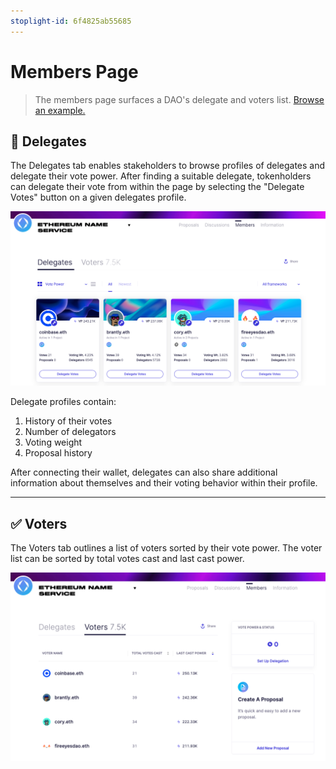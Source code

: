 ```yaml
---
stoplight-id: 6f4825ab55685
---
```


# Members Page

> The members page surfaces a DAO's delegate and voters list. [Browse an example.](https://boardroom.io/compound/delegates)

## 👥 Delegates

The Delegates tab enables stakeholders to browse profiles of delegates and delegate their vote power. After finding a suitable delegate, tokenholders can delegate their vote from within the page by selecting the "Delegate Votes" button on a given delegates profile.

![Delegates Tab](../../../assets/images/ens-delegates.png)

Delegate profiles contain:

1. History of their votes
2. Number of delegators
3. Voting weight
4. Proposal history

After connecting their wallet, delegates can also share additional information about themselves and their voting behavior within their profile.

***

## ✅ Voters

The Voters tab outlines a list of voters sorted by their vote power. The voter list can be sorted by total votes cast and last cast power.

![Voters Tab](../../../assets/images/ens-voters.png)
